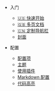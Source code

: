 <!-- /zh-cn/_navbar.md -->

* 入门
  * [:us: 快速开始](zh-cn/quickstart.md)
  * [:uk: 多页文档](zh-cn/more-pages.md)
  * [:cn: 定制导航栏](zh-cn/custom-navbar.md)
  * [封面](zh-cn/cover.md)

* 配置
  * [配置项](zh-cn/configuration.md)
  * [主题](zh-cn/themes.md)
  * [使用插件](zh-cn/plugins.md)
  * [Markdown 配置](zh-cn/markdown.md)
  * [代码高亮](zh-cn/language-highlight.md)